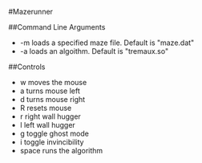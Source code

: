 #Mazerunner

##Command Line Arguments
- -m loads a specified maze file.  Default is "maze.dat"
- -a loads an algoithm.  Default is "tremaux.so"

##Controls
- w moves the mouse
- a turns mouse left
- d turns mouse right
- R resets mouse 
- r right wall hugger
- l left wall hugger
- g toggle ghost mode
- i toggle invincibility
- space runs the algorithm
